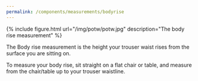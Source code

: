 ```yaml
---
permalink: /components/measurements/bodyrise
---
```

{% include figure.html url="/img/potw/potw.jpg" description="The body rise measurement" %}

The Body rise measurement is the height your trouser waist rises from the surface you are sitting on.

To measure your body rise, sit straight on a flat chair or table, and measure from the chair/table up to your trouser waistline.
